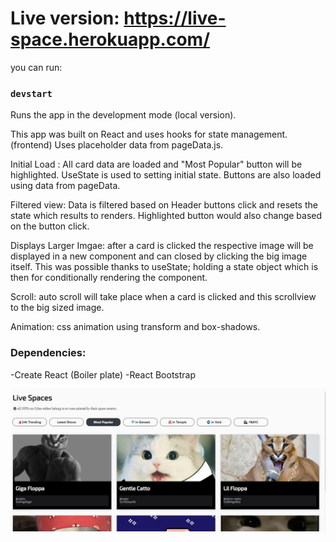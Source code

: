 # Live version: https://live-space.herokuapp.com/

you can run:

### `devstart`

Runs the app in the development mode (local version).

This app was built on React and uses hooks for state management. (frontend) Uses placeholder data from pageData.js.

Initial Load :
All card data are loaded and "Most Popular" button will be highlighted. UseState is used to setting initial state.
Buttons are also loaded using data from pageData.

Filtered view: Data is filtered based on Header buttons click and resets the state which results to renders. Highlighted button would also change based on the button click.

Displays Larger Imgae: after a card is clicked the respective image will be displayed in a new component and can closed by clicking the big image itself. This was possible thanks to useState; holding a state object which is then for conditionally rendering the component.

Scroll: auto scroll will take place when a card is clicked and this scrollview to the big sized image.

Animation: css animation using transform and box-shadows.

### Dependencies:

-Create React (Boiler plate)
-React Bootstrap

![alt text](https://github.com/808vita/my-app--Lives-spaces/blob/master/src/screenshot.jpg?raw=true)
